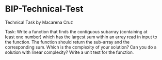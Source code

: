 # BIP-Technical-Test
Technical Task by Macarena Cruz 

Task: Write a function that finds the contiguous subarray (containing at least one number) which has the largest sum within an array read in input to the function. The function should return the sub-array and the corresponding sum. Which is the complexity of your solution? Can you do a solution with linear complexity? Write a unit test for the function.

